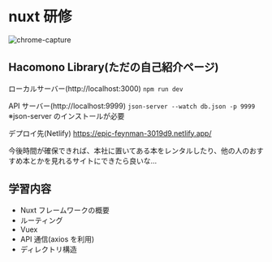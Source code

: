 # nuxt 研修

![chrome-capture](https://user-images.githubusercontent.com/79824702/110275532-8f7d8000-8014-11eb-9a6a-d79ffa00cd31.gif)


## Hacomono Library(ただの自己紹介ページ)

ローカルサーバー(http://localhost:3000)
`npm run dev`

API サーバー(http://localhost:9999)
`json-server --watch db.json -p 9999`
※json-server のインストールが必要

デプロイ先(Netlify)
https://epic-feynman-3019d9.netlify.app/

今後時間が確保できれば、本社に置いてある本をレンタルしたり、他の人のおすすめ本とかを見れるサイトにできたら良いな...

## 学習内容

- Nuxt フレームワークの概要
- ルーティング
- Vuex
- API 通信(axios を利用)
- ディレクトリ構造
